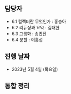 ## 담당자

- 6.1 컬렉터란 무엇인가 : 홍승아
- 6.2 리듀싱과 요약 : 김대현
- 6.3 그룹화 : 송민진
- 6.4 분할 : 이홍섭
## 진행 날짜
- 2023년 5월 4일 (목요일)

## 통합 정리